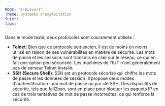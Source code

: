 ```yaml
---
MOOC: "[[Autre]]"
Thème: Systèmes d'exploitation
Sujet:
tags:
---
```


Dans le mode texte, deux protocoles sont couramment utilisés :

- **Telnet**: Bien que ce protocole soit ancien, il est de moins en moins utilisé en raison de ses vulnérabilités en matière de sécurité. Les mots de passe et les sessions sont transmis en clair sur le réseau, ce qui en fait une option peu sécurisée. Les machines de l'IUT n'ont généralement pas de serveur Telnet installé.
- **SSH (Secure Shell)**: SSH est un protocole sécurisé qui chiffre les mots de passe et les données de session. Il propose deux modes d'authentification : par mot de passe ou par clé SSH. Des dispositifs de sécurité, tels que fail2ban, sont en place pour bloquer les paquets IP en cas de trois tentatives de mot de passe incorrectes, ce qui renforce la sécurité.
